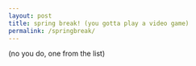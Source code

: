 ```yaml
---
layout: post
title: spring break! (you gotta play a video game)
permalink: /springbreak/
---
```


(no you do, one from the list)
